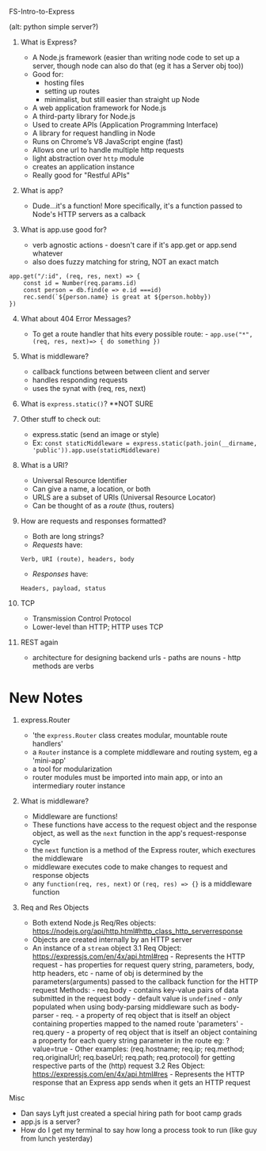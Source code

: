 FS-Intro-to-Express

(alt: python simple server?)

1. What is Express?

    - A Node.js framework (easier than writing node code to set up a server, though node can also do that (eg it has a Server obj too))
    - Good for:
        - hosting files
        - setting up routes
        - minimalist, but still easier than straight up Node
    - A web application framework for Node.js
    - A third-party library for Node.js
    - Used to create APIs (Application Programming Interface)
    - A library for request handling in Node
    - Runs on Chrome’s V8 JavaScript engine (fast)
    - Allows one url to handle multiple http requests
    - light abstraction over `http` module
    - creates an application instance
    - Really good for "Restful APIs"

2. What is app?

    - Dude...it's a function! More specifically, it's a function passed to Node's HTTP servers as a calback

3. What is app.use good for?
    - verb agnostic actions - doesn't care if it's app.get or app.send whatever
    - also does fuzzy matching for string, NOT an exact match

```
app.get("/:id", (req, res, next) => {
    const id = Number(req.params.id)
    const person = db.find(e => e.id ===id)
    rec.send(`${person.name} is great at ${person.hobby})
})
```

4. What about 404 Error Messages?

    - To get a route handler that hits every possible route: - `app.use("*", (req, res, next)=> { do something })`

5. What is middleware?

    - callback functions between between client and server
    - handles responding requests
    - uses the synat with (req, res, next)

6. What is `express.static()`?
   \*\*NOT SURE

7. Other stuff to check out:

    - express.static (send an image or style)
    - Ex:
      `const staticMiddleware = express.static(path.join(__dirname, 'public')).app.use(staticMiddleware)`

8. What is a URI?

    - Universal Resource Identifier
    - Can give a name, a location, or both
    - URLS are a subset of URIs (Universal Resource Locator)
    - Can be thought of as a _route_ (thus, routers)

9. How are requests and responses formatted?

    - Both are long strings?
    - _Requests_ have:

    ```
    Verb, URI (route), headers, body
    ```

    - _Responses_ have:

    ```
    Headers, payload, status
    ```

10. TCP

    - Transmission Control Protocol
    - Lower-level than HTTP; HTTP uses TCP

11. REST again
    - architecture for designing backend urls - paths are nouns - http methods are verbs

# New Notes

1. express.Router

    - 'the `express.Router` class creates modular, mountable route handlers'
    - a `Router` instance is a complete middleware and routing system, eg a 'mini-app'
    - a tool for modularization
    - router modules must be imported into main app, or into an intermediary router instance

2. What is middleware?

    - Middleware are functions!
    - These functions have access to the request object and the response object, as well as the `next` function in the app's request-response cycle
    - the `next` function is a method of the Express router, which exectures the middleware
    - middleware executes code to make changes to request and response objects
    - any `function(req, res, next)` or `(req, res) => {}` is a middleware function

3. Req and Res Objects
    - Both extend Node.js Req/Res objects: https://nodejs.org/api/http.html#http_class_http_serverresponse
    - Objects are created internally by an HTTP server
    - An instance of a `stream` object
      3.1 Req Object: https://expressjs.com/en/4x/api.html#req - Represents the HTTP request - has properties for request query string, parameters, body, http headers, etc - name of obj is determined by the parameters(arguments) passed to the callback function for the HTTP request
      Methods: - req.body - contains key-value pairs of data submitted in the request body - default value is `undefined` - _only_ populated when using body-parsing middleware such as body-parser - req. - a property of req object that is itself an object containing properties mapped to the named route 'parameters' - req.query - a property of req object that is itself an object containing a property for each query string parameter in the route
      eg: ?value=true - Other examples: (req.hostname; req.ip; req.method; req.originalUrl; req.baseUrl; req.path; req.protocol) for getting respective parts of the (http) request
      3.2 Res Object: https://expressjs.com/en/4x/api.html#res - Represents the HTTP response that an Express app sends when it gets an HTTP request

Misc
-   Dan says Lyft just created a special hiring path for boot camp grads
-   app.js is a server?
-   How do I get my terminal to say how long a process took to run (like guy from lunch yesterday)
